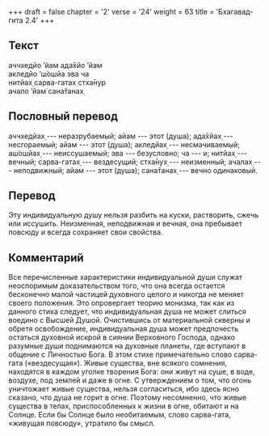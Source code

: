 +++
draft = false
chapter = '2'
verse = '24'
weight = 63
title = 'Бхагавад-гита 2.4'
+++
## Текст

аччхедйо ’йам ада̄хйо ’йам  
акледйо ’ш́ошйа эва ча  
нитйах̣ сарва-гатах̣ стха̄н̣ур  
ачало ’йам̇ сана̄танах̣

## Пословный перевод

аччхедйах̣ --- неразрубаемый; айам --- этот (душа); ада̄хйах̣ ---
несгораемый; айам --- этот (душа); акледйах̣ --- несмачиваемый; аш́ошйах̣
--- неиссушаемый; эва --- безусловно; ча --- и; нитйах̣ --- вечный;
сарва-гатах̣ --- вездесущий; стха̄н̣ух̣ --- неизменный; ачалах̣ ---
неподвижный; айам --- этот (душа); сана̄танах̣ --- вечно одинаковый.

## Перевод

Эту индивидуальную душу нельзя разбить на куски, растворить, сжечь или
иссушить. Неизменная, неподвижная и вечная, она пребывает повсюду и
всегда сохраняет свои свойства.

## Комментарий

Все перечисленные характеристики индивидуальной души служат неоспоримым
доказательством того, что она всегда остается бесконечно малой частицей
духовного целого и никогда не меняет своего положения. Это опровергает
теорию монизма, так как из данного стиха следует, что индивидуальная
душа не может слиться воедино с Высшей Душой. Очистившись от
материальной скверны и обретя освобождение, индивидуальная душа может
предпочесть остаться духовной искрой в сиянии Верховного Господа, однако
разумные души поднимаются на духовные планеты, где вступают в общение с
Личностью Бога. В этом стихе примечательно слово сарва-гата
(«вездесущая»). Живые существа, вне всякого сомнения, находятся в каждом
уголке творения Бога: они живут на суше, в воде, воздухе, под землей и
даже в огне. С утверждением о том, что огонь уничтожает живые существа,
нельзя согласиться, ибо здесь ясно сказано, что душа не горит в огне.
Поэтому несомненно, что живые существа в телах, приспособленных к жизни
в огне, обитают и на Солнце. Если бы Солнце было необитаемым, слово
сарва-гата, «живущая повсюду», утратило бы смысл.
